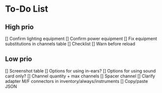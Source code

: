 # To-Do List

## High prio

[] Confirm lighting equipment
[] Confirm power equipment
[] Fix equipment substitutions in channels table
[] Checklist
[] Warn before reload

## Low prio

[] Screenshot table
[] Options for using in-ears?
[] Options for using sound card only?
[] Channel quantity + max channels
[] Spacer channel
[] Clarify adapter M/F connectors in inventory/always/instruments
[] Copy/paste JSON